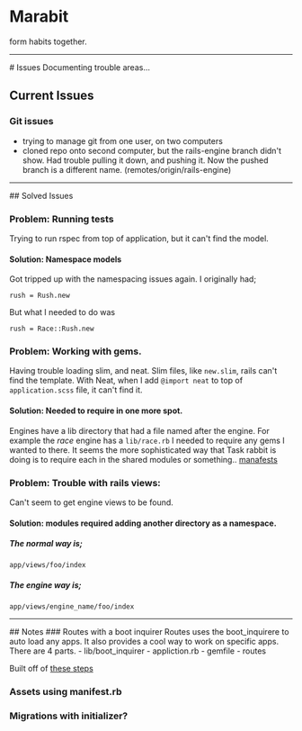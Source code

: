 # Marabit
form habits together.

<hr>
# Issues
Documenting trouble areas...

## Current Issues
### Git issues
- trying to manage git from one user, on two computers
- cloned repo onto second computer, but the rails-engine branch didn't show. Had trouble pulling it down, and pushing it. Now the pushed branch is a different name. (remotes/origin/rails-engine)

<hr>
## Solved Issues

### Problem: Running tests
Trying to run rspec from top of application, but it can't find the model.

#### Solution: Namespace models
Got tripped up with the namespacing issues again.
I originally had;

    rush = Rush.new

But what I needed to do was

    rush = Race::Rush.new


### Problem: Working with gems.
Having trouble loading slim, and neat.
Slim files, like `new.slim`, rails can't find the template.
With Neat, when I add `@import neat` to top of `application.scss` file, it can't find it.

#### Solution: Needed to require in one more spot.
Engines have a lib directory that had a file named after the engine.
For example the *race* engine has a `lib/race.rb`
I needed to require any gems I wanted to there.
It seems the more sophisticated way that Task rabbit is doing is to require each in the shared modules or something..
[manafests](https://github.com/taskrabbit/rails_engines_example/blob/434e687b795ec52705a3be1dd2c635f0054336d4/apps/shared/app/controllers/shared/controller/manifests.rb)


### Problem: Trouble with rails views:
Can't seem to get engine views to be found.
#### Solution: modules required adding another directory as a namespace.
##### The normal way is;
    app/views/foo/index
##### The engine way is;
    app/views/engine_name/foo/index

<hr>
## Notes
### Routes with a boot inquirer
Routes uses the boot_inquirere to auto load any apps. It also provides a cool way to work on specific apps.
There are 4 parts.
- lib/boot_inquirer
- appliction.rb
- gemfile
- routes

Built off of
[these steps](https://github.com/taskrabbit/rails_engines_example/commit/41d309b0cd1be85bbda692217493bf2af743cf31)

### Assets using manifest.rb

### Migrations with initializer?
